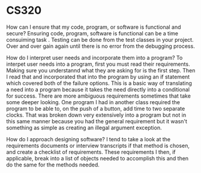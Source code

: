 # CS320

How can I ensure that my code, program, or software is functional and secure?
Ensuring code, program, software is functional can be a time consuiming task . Testing can be done from the test classes in your project. Over and over gain again until there is no error from the debugging process. 

How do I interpret user needs and incorporate them into a program?
To interpet user needs into a program, first you must read their requirements. Making sure you understannd what they are asking for is the first step. Then I read that and incorporated that into the program by using an if statement which covered both of the failure options. This is a basic way of translating a need into a program because it takes the need directly into a conditional for success. There are more ambiguous requirements sometimes that take some deeper looking. One program I had in another class required the program to be able to, on the push of a button, add time to two separate clocks. That was broken down very extensively into a program but not in this same manner because you had the general requirement but it wasn't something as simple as creating an illegal argument exception.


How do I approach designing software?
I tend to take a look at the requirements documents or interview transcripts if that method is chosen, and create a checklist of requirements. These requirements I then, if applicable, break into a list of objects needed to accomplish this and then do the same for the methods needed. 
